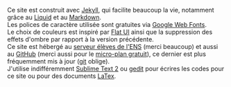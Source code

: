 Ce site est construit avec [Jekyll](http://www.jekyllrb.com), qui facilite beaucoup la vie, notamment grâce au [Liquid](https://github.com/Shopify/liquid) et au [Markdown](http://daringfireball.net/projects/markdown/).  
Les polices de caractère utilisée sont gratuites via [Google Web Fonts](http://www.jekyllrb.com).  
Le choix de couleurs est inspiré par [Flat UI](http://flatuicolors.com/) ainsi que la suppression des effets d'ombre par rapport à la version précédente.  
Ce site est hébergé au [serveur élèves de l'ENS](http://www.eleves.ens.fr/) (merci beaucoup) et aussi au [GitHub](http://yichaohuang.github.io/) (merci aussi pour le [micro-plan gratuit](http://www.github.com/edu/)), ce dernier est plus fréquemment mis à jour ([git](http://git-scm.com/) oblige).  
J'utilise indifféremment [Sublime Text 2](http://www.sublimetext.com/) ou [gedit](https://projects.gnome.org/gedit/) pour écrires les codes pour ce site ou pour des documents [LaTex](http://www.latex-project.org/).